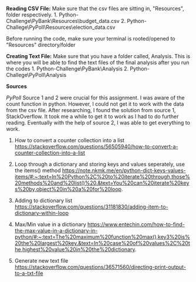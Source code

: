 
**Reading CSV File:**
Make sure that the csv files are sitting in, "Resources", folder respectively. 
    1. Python-Challenge\PyBank\Resources\budget_data.csv
    2. Python-Challege\PyPoll\Resources\election_data.csv

Before running the code, make sure your terminal is rooted/opened to "Resources" directory/folder

**Creating Text File:**
Make sure that you have a folder called, Analysis. This is where you will be able to find the text files of the final analysis after you run the codes 
    1. Python-Challenge\PyBank\Analysis
    2. Python-Challege\PyPoll\Analysis

**Sources**

*PyPoll*
Source 1 and 2 were crucial for this assignment. I was aware of the count function in python. However, I could not get it to work with the data from the csv file. After researching, I found the solution from source 1, StackOverflow. It took me a while to get it to work as I had to do further reading. Eventually with the help of source 2, I was able to get everything to work. 

1. How to convert a counter collection into a list
https://stackoverflow.com/questions/56505940/how-to-convert-a-counter-collection-into-a-list

2. Loop through a dictionary and storing keys and values seperately, use the items() method
https://note.nkmk.me/en/python-dict-keys-values-items/#:~:text=In%20Python%2C%20to%20iterate%20through,those%20methods%20and%20list()%20.&text=You%20can%20iterate%20keys%20by,object%20in%20a%20for%20loop.

3. Adding to dictionary list
https://stackoverflow.com/questions/31181830/adding-item-to-dictionary-within-loop

4. Max/Min value in a dictionary 
https://www.entechin.com/how-to-find-the-max-value-in-a-dictionary-in-python/#:~:text=The%20maximum%20function%20max(),key3%20is%20the%20largest%20key.&text=In%20case%20of%20values%2C%20the,highest%20value%20in%20the%20dictionary.

5. Generate new text file
https://stackoverflow.com/questions/36571560/directing-print-output-to-a-txt-file



